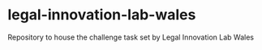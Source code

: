 # legal-innovation-lab-wales
Repository to house the challenge task set by Legal Innovation Lab Wales
